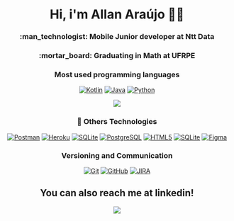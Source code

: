 <h1 align='center'> 
  Hi, i'm Allan Araújo 👋😃
</h1>

<h3 align="center">
:man_technologist: <strong>Mobile Junior developer at Ntt Data</strong>
</h3>


<h3 align="center">
:mortar_board: <strong>Graduating in Math at UFRPE</strong> 
</h3>

<h3 align='center'> 
  Most used programming languages
</h3>

<p align='center'>
    <a href="https://github.com/search?q=user%3Aallan8araujo+language%3Akotlin"><img alt="Kotlin" src="https://img.shields.io/badge/kotlin-%230095D5.svg?style=for-the-badge&logo=kotlin&logoColor=white"></a>
    <a href="https://github.com/search?q=user%3Aallan8araujo+language%3Ajava"><img alt="Java" src="https://img.shields.io/badge/java-%23ED8B00.svg?style=for-the-badge&logo=java&logoColor=white"></a>
    <a href="https://github.com/search?q=user%3Aallan8araujo+language%3Apython"><img alt="Python" src="https://img.shields.io/badge/python-3670A0?style=for-the-badge&logo=python&logoColor=ffdd54"></a>
</p>

<p align='center'>
  <a href="https://github.com/allan8araujo">
    <img align="center" src="https://github-readme-stats.vercel.app/api/top-langs/?username=allan8araujo&layout=compact&show_icons=true&theme=radical" />
  </a>
</p>


<h3 align='center'> 
  🧰 Others Technologies
</h3>

<p align='center'>
    <a href="#"><img alt="Postman" src="https://img.shields.io/badge/-Postman-434959?style=flat-square&logo=Postman"></a>
    <a href="#"><img alt="Heroku" src="https://custom-icon-badges.herokuapp.com/badge/JUnit-25A162.svg?logo=check-circle&logoColor=white"></a>
    <a href="#"><img alt="SQLite" src="https://img.shields.io/badge/sqlite-%2307405e.svg?style=for-the-badge"></a>
    <a href="#"><img alt="PostgreSQL" src="https://img.shields.io/badge/-PostgreSQL-DBDBE0?style=flat-square"></a>
    <a href="#"><img alt="HTML5" src="https://img.shields.io/badge/-HTML5-E34F26?style=flat-square&logo=html5"></a>
    <a href="#"><img alt="SQLite" src="https://img.shields.io/badge/-CSS3-1572B6?style=flat-square&logo=css3"></a>
    <a href="#"><img alt="Figma" src="https://img.shields.io/badge/-Figma-ffbaba?style=flat-square&logo=figma"></a>
</p>

<h3 align='center'> 
  Versioning and Communication
</h3>


<p align='center'>
    <a href="#"><img alt="Git" src="https://img.shields.io/badge/-Git-black?style=flat-square&logo=git"></a>
    <a href="#"><img alt="GitHub" src="https://img.shields.io/badge/-GitHub-181717?style=flat-square&logo=github"></a>
    <a href="#"><img alt="JIRA" src="https://img.shields.io/badge/-JIRA-0052CC?style=flat-square&logo=jira"></a></a>
</p>

<h2 align='center'> 
You can also reach me at linkedin!
</h2>

<p align='center'>
  <a href="https://www.linkedin.com/in/allan8araujo/">
    <img align="center" src="https://img.shields.io/badge/linkedin-%230077B5.svg?style=for-the-badge&logo=linkedin&logoColor=white" />
  </a>
</p>
